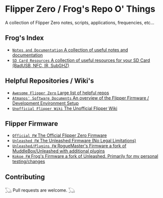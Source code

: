 # Flipper Zero / Frog's Repo O' Things
A collection of Flipper Zero notes, scripts, applications, frequencies, etc... 

## Frog's Index
- [`Notes and Documentation` A collection of useful notes and documentation](https://github.com/FroggMaster/FlipperZero/tree/main/Notes%20and%20Documentation)
- [`SD Card Resources` A collection of useful resources for your SD Card (BadUSB, NFC, IR, SubGHZ)](https://github.com/FroggMaster/FlipperZero/tree/main/SD%20Card%20Resources)

## Helpful Repositories / Wiki's 
- [`Awesome Flipper Zero` Large list of helpful repos](https://github.com/djsime1/awesome-flipperzero)
- [`Atmanos' Software Documents` An overview of the Flipper Firmware / Development Environment Setup](https://flipper.atmanos.com/docs/overview/intro)
- [`Unofficial Flipper Wiki` The Unofficial Flipper Wiki](https://flipperzero.miraheze.org/wiki/Main_Page)

## Flipper Firmware 
- [`Official FW` The Official Flipper Zero Firmware](https://github.com/flipperdevices/flipperzero-firmware)
- [`Unleashed FW` The Unleashed Firmware (No Legal Limitations)](https://github.com/Eng1n33r/flipperzero-firmware)
- [`Unleashed/Plugins FW` RogueMaster's Firmware a fork of MuddleBox/Unleashed with additional plugins](https://github.com/RogueMaster/flipperzero-firmware-wPlugins)
- [`Kokoe FW` Frog's Firmware a fork of Unleashed. Primarily for my personal testing/changes](https://github.com/FroggMaster/flipperzero-kokoe-firmware)

## Contributing
𓆏 Pull requests are welcome. 𓆏
